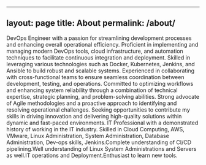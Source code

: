 
---
layout: page
title: About
permalink: /about/
---

DevOps Engineer with a passion for streamlining development processes and enhancing overall operational efficiency. Proficient in implementing and managing modern DevOps tools, cloud infrastructure, and automation techniques to facilitate continuous integration and deployment. Skilled in leveraging various technologies such as Docker, Kubernetes, Jenkins, and Ansible to build robust and scalable systems. Experienced in collaborating with cross-functional teams to ensure seamless coordination between development, testing, and operations. Committed to optimizing workflows and enhancing system reliability through a combination of technical expertise, strategic planning, and problem-solving abilities. Strong advocate of Agile methodologies and a proactive approach to identifying and resolving operational challenges. Seeking opportunities to contribute my skills in driving innovation and delivering high-quality solutions within dynamic and fast-paced environments.
IT Professional with a demonstrated history of working in the IT industry. Skilled in Cloud Computing, AWS, VMware, Linux Administration, System Administration, Database Administration, Dev-ops skills, Jenkins.Complete understanding of CI/CD pipelining.Well understanding of Linux System Administrations and Servers as well.IT operations and Deployment.Enthusiast to learn new tools.
